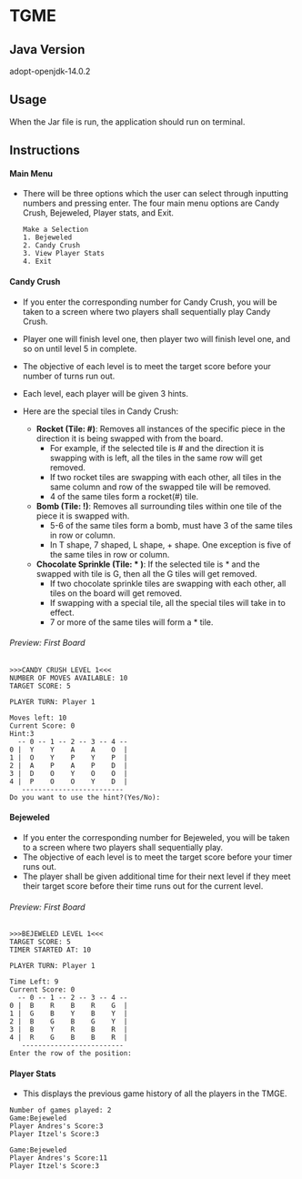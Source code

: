 # TGME

## Java Version
adopt-openjdk-14.0.2

## Usage
When the Jar file is run, the application should run on terminal.

## Instructions
#### Main Menu
- There will be three options which the user can select through inputting numbers and pressing enter.
The four main menu options are Candy Crush, Bejeweled, Player stats, and Exit.
    ```
    Make a Selection
    1. Bejeweled
    2. Candy Crush
    3. View Player Stats
    4. Exit
    ```
  
#### Candy Crush

- If you enter the corresponding number for Candy Crush, you will be taken to a screen where two players shall sequentially play Candy Crush.
- Player one will finish level one, then player two will finish level one, and so on until level 5 in complete.
- The objective of each level is to meet the target score before your number of turns run out.
- Each level, each player will be given 3 hints.
  

- Here are the special tiles in Candy Crush:
  
  - **Rocket (Tile: #)**: Removes all instances of the specific piece in the direction it is being swapped with from the board.
      - For example, if the selected tile is # and the direction it is swapping with is left, all the tiles in the same row will get removed.
      - If two rocket tiles are swapping with each other, all tiles in the same column and row of the swapped tile will be removed.
      - 4 of the same tiles form a rocket(#) tile.
  - **Bomb (Tile: !)**: Removes all surrounding tiles within one tile of the piece it is swapped with.
    -  5-6 of the same tiles form a bomb, must have 3 of the same tiles in row or column.
    -  In T shape, 7 shaped, L shape, + shape. One exception is five of the same tiles in row or column.
  - **Chocolate Sprinkle (Tile: \* )**: If the selected tile is * and the swapped with tile is G, then all the G tiles will get removed.
    - If two chocolate sprinkle tiles are swapping with each other, all tiles on the board will get removed.
    - If swapping with a special tile, all the special tiles will take in to effect.
    - 7 or more of the same tiles will form a * tile.

###### Preview: First Board
```
>>>CANDY CRUSH LEVEL 1<<<
NUMBER OF MOVES AVAILABLE: 10
TARGET SCORE: 5

PLAYER TURN: Player 1

Moves left: 10
Current Score: 0
Hint:3
  -- 0 -- 1 -- 2 -- 3 -- 4 --
0 |  Y    Y    A    A    O  |
1 |  O    Y    P    Y    P  |
2 |  A    P    A    P    D  |
3 |  D    O    Y    O    O  |
4 |  P    O    O    Y    D  |
   -------------------------
Do you want to use the hint?(Yes/No):

```
#### Bejeweled
- If you enter the corresponding number for Bejeweled, you will be taken to a screen where two players shall sequentially play.
- The objective of each level is to meet the target score before your timer runs out.
- The player shall be given additional time for their next level if they meet their target score before their time runs out for the current level.

###### Preview: First Board
```
>>>BEJEWELED LEVEL 1<<<
TARGET SCORE: 5
TIMER STARTED AT: 10

PLAYER TURN: Player 1

Time Left: 9
Current Score: 0
  -- 0 -- 1 -- 2 -- 3 -- 4 --
0 |  B    R    B    R    G  |
1 |  G    B    Y    B    Y  |
2 |  B    G    B    G    Y  |
3 |  B    Y    R    B    R  |
4 |  R    G    B    B    R  |
   -------------------------
Enter the row of the position: 
```

#### Player Stats
- This displays the previous game history of all the players in the TMGE.
```
Number of games played: 2
Game:Bejeweled
Player Andres's Score:3
Player Itzel's Score:3

Game:Bejeweled
Player Andres's Score:11
Player Itzel's Score:3
```
